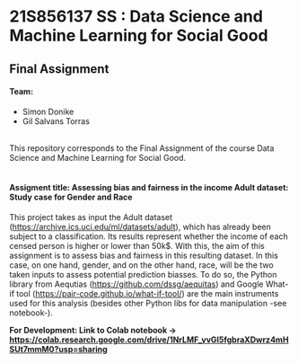 # 21S856137 SS : Data Science and Machine Learning for Social Good
## Final Assignment
#### Team: 
  - Simon Donike 
  - Gil Salvans Torras 
 <br>
This repository corresponds to the Final Assignment of the course Data Science and Machine Learning for Social Good. <br> <br>

#### Assigment title: Assessing bias and fairness in the income Adult dataset: Study case for Gender and Race 
This project takes as input the Adult dataset (https://archive.ics.uci.edu/ml/datasets/adult), which has already been subject to a classification. Its results represent whether the income of each censed person is higher or lower than 50k$. With this, the aim of this assignment is to assess bias and fairness in this resulting dataset. In this case, on one hand, gender, and on the other hand, race, will be the two taken inputs to assess potential prediction biasses. To do so, the Python library from Aequtias (https://github.com/dssg/aequitas) and Google What-if tool (https://pair-code.github.io/what-if-tool/) are the main instruments used for this analysis (besides other Python libs for data manipulation -see notebook-). 

<b>For Development: Link to Colab notebook -> https://colab.research.google.com/drive/1NrLMF_vvGI5fgbraXDwrz4mHSUt7mmM0?usp=sharing </b>
